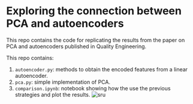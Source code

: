 # Exploring the connection between PCA and autoencoders
This repo contains the code for replicating the results from the paper on PCA and autoencoders published in Quality Engineering.

This repo contains:
1. `autoencoder.py`: methods to obtain the encoded features from a linear autoencoder.
2. `pca.py`: simple implementation of PCA.
3. `comparison.ipynb`: notebook showing how the use the previous strategies and plot the results.
![sru](https://github.com/dcacciarelli/pca-vs-autoencoders/assets/83544651/5df873d1-9c1d-4ebc-a431-4fcc2afae0a1)

